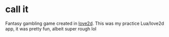 # call it
Fantasy gambling game created in [love2d](https://love2d.org/). 
This was my practice Lua/love2d app, it was pretty fun, albeit super rough lol
